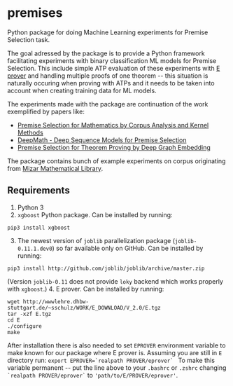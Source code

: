 # premises
Python package for doing Machine Learning experiments for Premise Selection task.

The goal adressed by the package is to provide a Python framework facilitating experiments with binary classification ML models for Premise Selection. This include simple ATP evaluation of these experiments with [E prover](http://wwwlehre.dhbw-stuttgart.de/~sschulz/E/E.html) and handling multiple proofs of one theorem -- this situation is naturally occuring when proving with ATPs and it needs to be taken into account when creating training data for ML models.

The experiments made with the package are continuation of the work exemplified by papers like:
* [Premise Selection for Mathematics by Corpus Analysis and Kernel Methods](https://link.springer.com/article/10.1007/s10817-013-9286-5)
* [DeepMath - Deep Sequence Models for Premise Selection](https://arxiv.org/abs/1606.04442)
* [Premise Selection for Theorem Proving by Deep Graph Embedding](http://papers.nips.cc/paper/6871-premise-selection-for-theorem-proving-by-deep-graph-embedding)

The package contains bunch of example experiments on corpus originating from [Mizar Mathematical Library](http://mizar.org/library/).

## Requirements
1. Python 3
2. `xgboost` Python package. Can be installed by running:
``` 
pip3 install xgboost
```
3. The newest version of `joblib` parallelization package (`joblib-0.11.1.dev0`) so far available only on GitHub. Can be installed by running:
```
pip3 install http://github.com/joblib/joblib/archive/master.zip
```
(Version `joblib-0.11` does not provide `loky` backend which works properly with `xgboost`.)
4. E prover. Can be installed by running:
```
wget http://wwwlehre.dhbw-stuttgart.de/~sschulz/WORK/E_DOWNLOAD/V_2.0/E.tgz
tar -xzf E.tgz
cd E
./configure
make
```
After installation there is also needed to set `EPROVER` environment variable to make known for our package where E prover is. Assuming you are still in `E` directory run:
```export EPROVER=`realpath PROVER/eprover` ```
To make this variable permanent -- put the line above to your `.bashrc` or `.zshrc` changing `` `realpath PROVER/eprover` ``
to `'path/to/E/PROVER/eprover'`.


